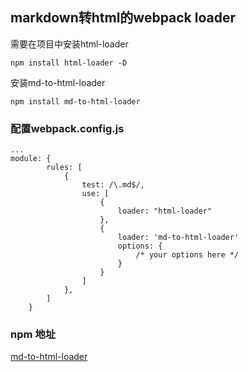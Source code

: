 ## markdown转html的webpack loader

需要在项目中安装html-loader
```
npm install html-loader -D
```
安装md-to-html-loader
```
npm install md-to-html-loader
```

### 配置webpack.config.js
```
...
module: {
        rules: [
            {
                test: /\.md$/,
                use: [
                    {
                        loader: "html-loader"
                    },
                    {
                        loader: 'md-to-html-loader'
                        options: {
                            /* your options here */
                        }
                    }
                ]
            },
        ]
    }
```

### npm 地址
[md-to-html-loader](https://www.npmjs.com/package/md-to-html-loader)